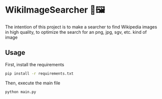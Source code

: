 # WikiImageSearcher 📖🖼️

The intention of this project is to make a searcher to find Wikipedia images in high quality, to optimize the search for an png, jpg, sgv, etc. kind of image


## Usage

First, install the requirements

```bash
pip install -r requirements.txt
```

Then, execute the main file

```bash
python main.py
```